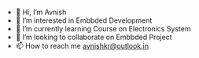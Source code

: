 - 👋 Hi, I’m Avnish
- 👀 I’m interested in Embbded Development
- 🌱 I’m currently learning Course on Electronics System
- 💞️ I’m looking to collaborate on Embbded Project
- 📫 How to reach me avnishkr@outlook.in

<!---
esAvnish/esAvnish is a ✨ special ✨ repository because its `README.md` (this file) appears on your GitHub profile.
You can click the Preview link to take a look at your changes.
--->
